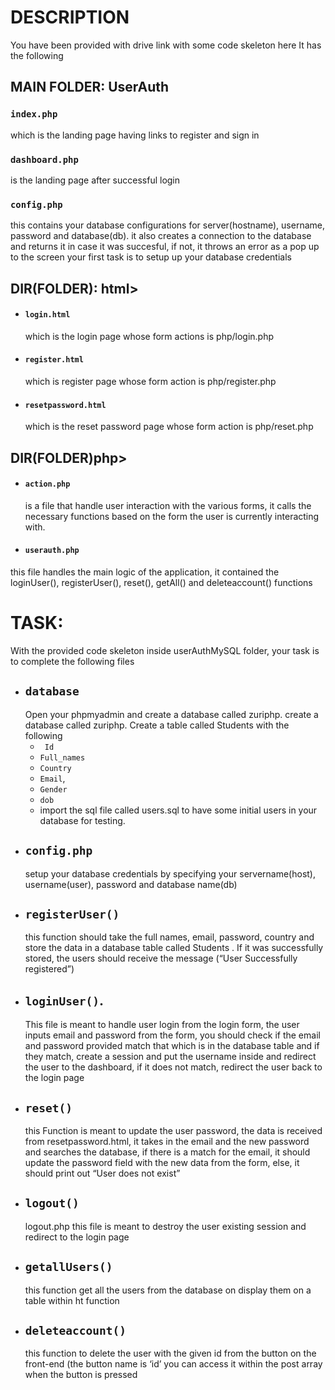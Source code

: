# DESCRIPTION
You have been provided with drive link with some code skeleton here
It has the following

## MAIN FOLDER: UserAuth
### `index.php` 
  which is the landing page having links to register and sign in
### `dashboard.php` 
  is the landing page after successful login
### `config.php`
  this contains your database configurations for server(hostname), username, password and database(db).
  it also creates a connection to the database and returns it in case it was succesful, if not, it throws an error as a pop up to the screen
  your first task is to setup up your database credentials

## DIR(FOLDER): html>
  - #### `login.html` 
      which is the login page whose form actions is php/login.php
  - #### `register.html `
      which is register page whose form action is php/register.php
  - #### `resetpassword.html`
     which is the reset password page whose form action is php/reset.php

## DIR(FOLDER)php>
  - #### `action.php` 
    is a file that handle user interaction with the various forms, it calls the necessary functions based on the form the user is currently interacting with.
  - #### `userauth.php` 
  this file handles the main logic of the application, it contained the loginUser(), registerUser(), reset(), getAll() and deleteaccount() functions

# TASK:
 With the provided code skeleton inside userAuthMySQL folder, your task is to complete the following files
- ## `database`
  Open your phpmyadmin and create a database called zuriphp.
  create a database called zuriphp.
  Create a table called Students with the following
   - ` Id`
   - `Full_names`
   - `Country`
   - `Email`,
   - `Gender`
   - `dob`
   - import the sql file called users.sql to have some initial users in your database for testing.
- ## `config.php` 
  setup your database credentials by specifying your servername(host), username(user), password and database name(db)
- ## `registerUser()`
  this function should take the full names, email, password, country and store the data in a database table called Students . If it was successfully stored, the users should receive the message (“User Successfully registered”)
- ## `loginUser()`. 
  This file is meant to handle user login from the login form, the user inputs email and password from the form, you should check if the email and password provided match that which is in the database table and if they match, create a session and put the username inside and redirect the user to the dashboard, if it does not match, redirect the user back to the login page
- ## `reset()` 
  this Function is meant to update the user password, the data is received from resetpassword.html, it takes in the email and the new password and searches the database, if there is a match for the email, it should update the password field with the new data from the form, else, it should print out “User does not exist”
- ## `logout()`
  logout.php this file is meant to destroy the user existing session and redirect to the login page 
- ## `getallUsers()` 
  this function get all the users from the database on display them on a table within ht function
- ## `deleteaccount()`
  this function to delete the user with the given id from the button on the front-end (the button name is ‘id’ you can access it within the post array when the button is pressed